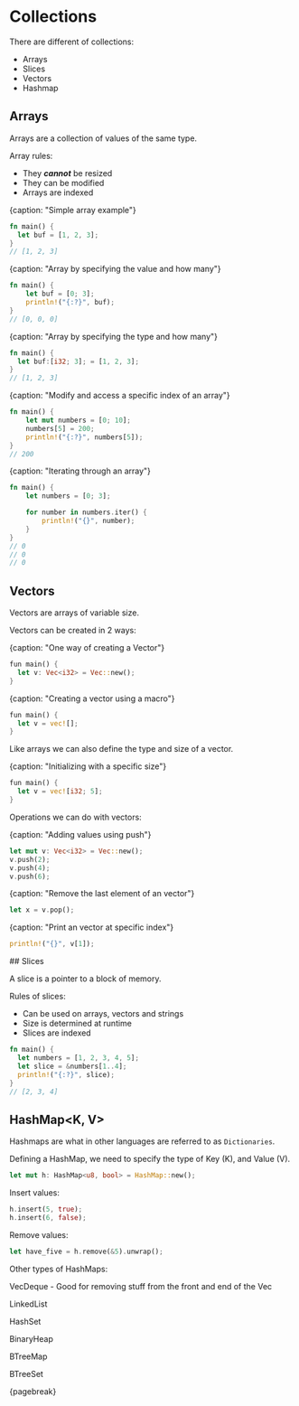 # Collections

There are different of collections:
* Arrays
* Slices
* Vectors
* Hashmap

## Arrays

Arrays are a collection of values of the same type.

Array rules:
* They ***cannot*** be resized
* They can be modified
* Arrays are indexed

{caption: "Simple array example"}
```rust
fn main() {
  let buf = [1, 2, 3];
}
// [1, 2, 3]
```

{caption: "Array by specifying the value and how many"}
```rust
fn main() {
    let buf = [0; 3];
    println!("{:?}", buf);
}
// [0, 0, 0]
```

{caption: "Array by specifying the type and how many"}
```rust
fn main() {
  let buf:[i32; 3]; = [1, 2, 3];
}
// [1, 2, 3]
```

{caption: "Modify and access a specific index of an array"}
```rust
fn main() {
    let mut numbers = [0; 10];
    numbers[5] = 200;
    println!("{:?}", numbers[5]);
}
// 200
```

{caption: "Iterating through an array"}
```rust
fn main() {
    let numbers = [0; 3];

    for number in numbers.iter() {
        println!("{}", number);
    }
}
// 0
// 0
// 0
```

## Vectors

Vectors are arrays of variable size.

Vectors can be created in 2 ways:

{caption: "One way of creating a Vector"}
```rust
fun main() {
  let v: Vec<i32> = Vec::new();
}
```

{caption: "Creating a vector using a macro"}
```rust
fun main() {
  let v = vec![];
}
```

Like arrays we can also define the type and size of a vector.

{caption: "Initializing with a specific size"}
```rust
fun main() {
  let v = vec![i32; 5];
}
```

Operations we can do with vectors:

{caption: "Adding values using push"}
```rust
let mut v: Vec<i32> = Vec::new();
v.push(2);
v.push(4);
v.push(6);
```

{caption: "Remove the last element of an vector"}
```rust
let x = v.pop();
```

{caption: "Print an vector at specific index"}
```rust
println!("{}", v[1]);
```


## Slices

A slice is a pointer to a block of memory.

Rules of slices:
* Can be used on arrays, vectors and strings
* Size is determined at runtime
* Slices are indexed

```rust
fn main() {
  let numbers = [1, 2, 3, 4, 5];
  let slice = &numbers[1..4];
  println!("{:?}", slice);
}
// [2, 3, 4]
```

## HashMap<K, V>


Hashmaps are what in other languages are referred to as `Dictionaries`.

Defining a HashMap, we need to specify the type of Key (K), and Value (V).

```rust
let mut h: HashMap<u8, bool> = HashMap::new();
```


Insert values:

```rust
h.insert(5, true);
h.insert(6, false);
```


Remove values:

```rust
let have_five = h.remove(&5).unwrap();
```


Other types of HashMaps:

VecDeque - Good for removing stuff from the front and end of the Vec

LinkedList

HashSet

BinaryHeap

BTreeMap

BTreeSet

{pagebreak}
